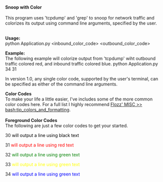 **Snoop with Color**<BR>
<BR>
This program uses 'tcpdump' and 'grep' to snoop for network traffic
and colorizes its output using command line arguments, specified
by the user.
<BR>
<BR>

**Usage:**<BR>
python Application.py <inbound_color_code> <outbound_color_code>

**Example:**<BR>
The following example will colorize output from 'tcpdump' wiht outbound
traffic colored red, and inbound traffic colored blue.
python Application.py 34 31

In version 1.0, any single color code, supported by the user's terminal,
can be specified as either of the command line arguments.

**Color Codes**<BR>
To make your life a little easier, I've includes some of the more common
color codes here. For a full list I highly recommend
[Flozz' MISC >> bash:tip_colors_and_formatting](http://misc.flogisoft.com/bash/tip_colors_and_formatting).
<BR>
<BR>
**Foreground Color Codes** <BR>
The following are just a few color codes to get your started.


<p>30<span style="color:black"> will output a line using black text</span></p>
<p>31<span style="color:red"> will output a line using red text</span></p>
<p>32<span style="color:green"> will output a line using green text</span></p>
<p>33<span style="color:yellow"> will output a line using green text</span></p>
<p>34<span style="color:blue"> will output a line using green text</span></p>
